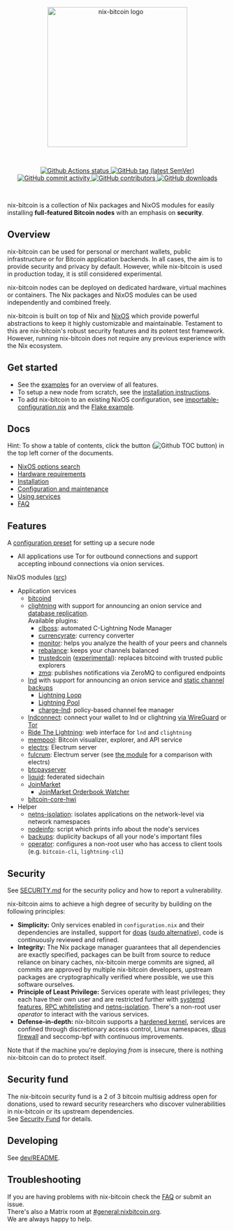 <p align="center">
  <img
    width="320"
    src="docs/img/nix-bitcoin-logo.png"
    alt="nix-bitcoin logo">
</p>
<br/>
<p align="center">
    <a href="https://github.com/fort-nix/nix-bitcoin/actions" target="_blank">
        <img src="https://github.com/fort-nix/nix-bitcoin/actions/workflows/test.yml/badge.svg?branch=master"
             alt="Github Actions status">
    </a>
    <a href="https://github.com/fort-nix/nix-bitcoin/releases/latest" target="_blank">
        <img src="https://img.shields.io/github/v/release/fort-nix/nix-bitcoin" alt="GitHub tag (latest SemVer)">
    </a>
    <a href="https://github.com/fort-nix/nix-bitcoin/commits/master" target="_blank">
        <img src="https://img.shields.io/github/commit-activity/y/fort-nix/nix-bitcoin" alt="GitHub commit activity">
    </a>
    <a href="https://github.com/fort-nix/nix-bitcoin/graphs/contributors" target="_blank">
        <img src="https://img.shields.io/github/contributors-anon/fort-nix/nix-bitcoin" alt="GitHub contributors">
    </a>
    <a href="https://github.com/fort-nix/nix-bitcoin/releases" target="_blank">
        <img src="https://img.shields.io/github/downloads/fort-nix/nix-bitcoin/total" alt="GitHub downloads">
    </a>
</p>
<br/>

nix-bitcoin is a collection of Nix packages and NixOS modules for easily installing **full-featured Bitcoin nodes** with an emphasis on **security**.

Overview
---
nix-bitcoin can be used for personal or merchant wallets, public infrastructure or
for Bitcoin application backends. In all cases, the aim is to provide security and
privacy by default. However, while nix-bitcoin is used in production today, it is
still considered experimental.

nix-bitcoin nodes can be deployed on dedicated hardware, virtual machines or containers.
The Nix packages and NixOS modules can be used independently and combined freely.

nix-bitcoin is built on top of Nix and [NixOS](https://nixos.org/) which provide powerful abstractions to keep it highly customizable and
maintainable. Testament to this are nix-bitcoin's robust security features and its potent test framework.  However,
running nix-bitcoin does not require any previous experience with the Nix ecosystem.

Get started
---
- See the [examples](examples/README.md) for an overview of all features.
- To setup a new node from scratch, see the [installation instructions](docs/install.md).
- To add nix-bitcoin to an existing NixOS configuration, see [importable-configuration.nix](examples/importable-configuration.nix)
  and the [Flake example](examples/flakes/flake.nix).

Docs
---
Hint: To show a table of contents, click the button (![Github TOC button](docs/img/github-table-of-contents.svg)) in the
top left corner of the documents.

<!-- TODO-EXTERNAL: -->
<!-- Change query to `nix-bitcoin` when upstream search has been fixed -->
* [NixOS options search](https://search.nixos.org/flakes?channel=unstable&sort=relevance&type=options&query=bitcoin)
* [Hardware requirements](docs/hardware.md)
* [Installation](docs/install.md)
* [Configuration and maintenance](docs/configuration.md)
* [Using services](docs/services.md)
* [FAQ](docs/faq.md)

Features
---
A [configuration preset](modules/presets/secure-node.nix) for setting up a secure node
* All applications use Tor for outbound connections and support accepting inbound connections via onion services.

NixOS modules ([src](modules/modules.nix))
* Application services
  * [bitcoind](https://github.com/bitcoin/bitcoin)
  * [clightning](https://github.com/ElementsProject/lightning) with support for announcing an onion service
    and [database replication](docs/services.md#setup-clightning-database-replication).\
    Available plugins:
    * [clboss](https://github.com/ZmnSCPxj/clboss): automated C-Lightning Node Manager
    * [currencyrate](https://github.com/lightningd/plugins/tree/master/currencyrate): currency converter
    * [monitor](https://github.com/lightningd/plugins/tree/master/monitor): helps you analyze the health of your peers and channels
    * [rebalance](https://github.com/lightningd/plugins/tree/master/rebalance): keeps your channels balanced
    * [trustedcoin](https://github.com/nbd-wtf/trustedcoin) ([experimental](docs/services.md#trustedcoin)): replaces bitcoind with trusted public explorers
    * [zmq](https://github.com/lightningd/plugins/tree/master/zmq): publishes notifications via ZeroMQ to configured endpoints
  * [lnd](https://github.com/lightningnetwork/lnd) with support for announcing an onion service and [static channel backups](https://github.com/lightningnetwork/lnd/blob/master/docs/recovery.md)
    * [Lightning Loop](https://github.com/lightninglabs/loop)
    * [Lightning Pool](https://github.com/lightninglabs/pool)
    * [charge-lnd](https://github.com/accumulator/charge-lnd): policy-based channel fee manager
  * [lndconnect](https://github.com/LN-Zap/lndconnect): connect your wallet to lnd or
    clightning [via WireGuard](./docs/services.md#use-zeus-mobile-lightning-wallet-via-wireguard) or
    [Tor](./docs/services.md#use-zeus-mobile-lightning-wallet-via-tor)
  * [Ride The Lightning](https://github.com/Ride-The-Lightning/RTL): web interface for `lnd` and `clightning`
  * [mempool](https://github.com/mempool/mempool): Bitcoin visualizer, explorer, and API service
  * [electrs](https://github.com/romanz/electrs): Electrum server
  * [fulcrum](https://github.com/cculianu/Fulcrum): Electrum server (see [the module](modules/fulcrum.nix) for a comparison with electrs)
  * [btcpayserver](https://github.com/btcpayserver/btcpayserver)
  * [liquid](https://github.com/elementsproject/elements): federated sidechain
  * [JoinMarket](https://github.com/joinmarket-org/joinmarket-clientserver)
    * [JoinMarket Orderbook Watcher](https://github.com/JoinMarket-Org/joinmarket-clientserver/blob/master/docs/orderbook.md)
  * [bitcoin-core-hwi](https://github.com/bitcoin-core/HWI)
* Helper
  * [netns-isolation](modules/netns-isolation.nix): isolates applications on the network-level via network namespaces
  * [nodeinfo](modules/nodeinfo.nix): script which prints info about the node's services
  * [backups](modules/backups.nix): duplicity backups of all your node's important files
  * [operator](modules/operator.nix): configures a non-root user who has access to client tools (e.g. `bitcoin-cli`, `lightning-cli`)

Security
---
See [SECURITY.md](SECURITY.md) for the security policy and how to report a vulnerability.

nix-bitcoin aims to achieve a high degree of security by building on the following principles:

* **Simplicity:** Only services enabled in `configuration.nix` and their dependencies are installed, support for [doas](https://github.com/Duncaen/OpenDoas) ([sudo alternative](https://lobste.rs/s/efsvqu/heap_based_buffer_overflow_sudo_cve_2021#c_c6fcfa)), code is continuously reviewed and refined.
* **Integrity:** The Nix package manager guarantees that all dependencies are exactly specified, packages can be built from source to reduce reliance on binary caches, nix-bitcoin merge commits are signed, all commits are approved by multiple nix-bitcoin developers, upstream packages are cryptographically verified where possible, we use this software ourselves.
* **Principle of Least Privilege:** Services operate with least privileges; they each have their own user and are restricted further with [systemd features](pkgs/lib.nix), [RPC whitelisting](modules/bitcoind-rpc-public-whitelist.nix) and [netns-isolation](modules/netns-isolation.nix). There's a non-root user *operator* to interact with the various services.
* **Defense-in-depth:** nix-bitcoin supports a [hardened kernel](https://github.com/NixOS/nixpkgs/blob/master/nixos/modules/profiles/hardened.nix), services are confined through discretionary access control, Linux namespaces, [dbus firewall](modules/security.nix) and seccomp-bpf with continuous improvements.

Note that if the machine you're deploying *from* is insecure, there is nothing nix-bitcoin can do to protect itself.

Security fund
---
The nix-bitcoin security fund is a 2 of 3 bitcoin multisig address open for donations, used to reward
security researchers who discover vulnerabilities in nix-bitcoin or its upstream dependencies.\
See [Security Fund](./SECURITY.md#nix-bitcoin-security-fund) for details.

Developing
---
See [dev/README](./dev/README.md).

Troubleshooting
---
If you are having problems with nix-bitcoin check the [FAQ](docs/faq.md) or submit an issue.\
There's also a Matrix room at [#general:nixbitcoin.org](https://matrix.to/#/#general:nixbitcoin.org).\
We are always happy to help.
